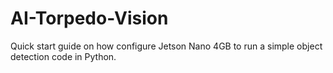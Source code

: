 # AI-Torpedo-Vision
Quick start guide on how configure Jetson Nano 4GB to run a simple object detection code in Python.

